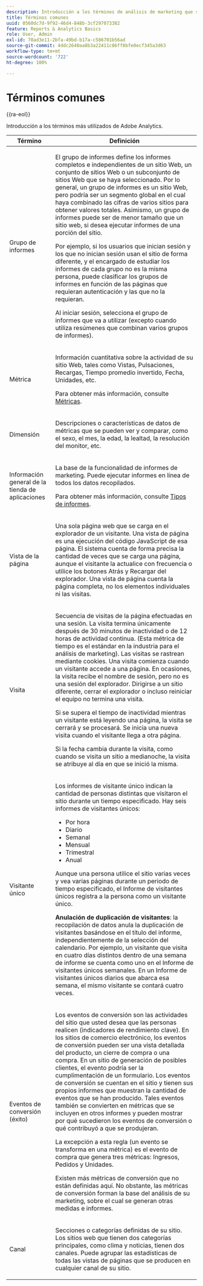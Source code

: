 ```yaml
---
description: Introducción a los términos de análisis de marketing que se usan con mayor frecuencia en Reports & Analytics.
title: Términos comunes
uuid: 0560dc7d-9f92-46d4-848b-3cf297073382
feature: Reports & Analytics Basics
role: User, Admin
exl-id: 78ad3e11-2bfa-49bd-b17a-c586701b56ad
source-git-commit: 4ddc2640aa8b3a22411c86ff8bfe0ecf345a3d63
workflow-type: tm+mt
source-wordcount: '722'
ht-degree: 100%

---
```


# Términos comunes

{{ra-eol}}

Introducción a los términos más utilizados de Adobe Analytics.

<table id="table_58F5D292485F45F9902B372E4E1E3103"> 
 <thead> 
  <tr> 
   <th colname="col1" class="entry"> Término </th> 
   <th colname="col2" class="entry"> Definición </th> 
  </tr> 
 </thead>
 <tbody> 
  <tr> 
   <td colname="col1"> <p> Grupo de informes </p> </td> 
   <td colname="col2"> <p>El grupo de informes define los informes completos e independientes de un sitio Web, un conjunto de sitios Web o un subconjunto de sitios Web que se haya seleccionado. Por lo general, un grupo de informes es un sitio Web, pero podría ser un segmento global en el cual haya combinado las cifras de varios sitios para obtener valores totales. Asimismo, un grupo de informes puede ser de menor tamaño que un sitio web, si desea ejecutar informes de una porción del sitio. </p> <p>Por ejemplo, si los usuarios que inician sesión y los que no inician sesión usan el sitio de forma diferente, y el encargado de estudiar los informes de cada grupo no es la misma persona, puede clasificar los grupos de informes en función de las páginas que requieran autenticación y las que no la requieran. </p> <p>Al iniciar sesión, selecciona el grupo de informes que va a utilizar (excepto cuando utiliza resúmenes que combinan varios grupos de informes). </p> </td> 
  </tr> 
  <tr> 
   <td> <p>Métrica </p> </td> 
   <td> <p>Información cuantitativa sobre la actividad de su sitio Web, tales como Vistas, Pulsaciones, Recargas, Tiempo promedio invertido, Fecha, Unidades, etc. </p> <p>Para obtener más información, consulte <a href="/help/analyze/reports-analytics/metrics.md">Métricas</a>. </p> </td> 
  </tr> 
  <tr> 
   <td> <p> Dimensión </p> </td> 
   <td> <p>Descripciones o características de datos de métricas que se pueden ver y comparar, como el sexo, el mes, la edad, la lealtad, la resolución del monitor, etc. </p> </td> 
  </tr> 
  <tr> 
   <td> <p> Información general de la tienda de aplicaciones </p> </td> 
   <td> <p>La base de la funcionalidad de informes de marketing. Puede ejecutar informes en línea de todos los datos recopilados. </p> <p>Para obtener más información, consulte <a href="/help/analyze/reports-analytics/reports.md">Tipos de informes</a>. </p> </td> 
  </tr> 
  <tr> 
   <td> <p> Vista de la página </p> </td> 
   <td> <p>Una sola página web que se carga en el explorador de un visitante. Una vista de página es una ejecución del código JavaScript de esa página. El sistema cuenta de forma precisa la cantidad de veces que se carga una página, aunque el visitante la actualice con frecuencia o utilice los botones <span class="uicontrol">Atrás</span> y <span class="uicontrol">Recargar</span> del explorador. Una vista de página cuenta la página completa, no los elementos individuales ni las visitas. </p> </td> 
  </tr> 
  <tr> 
   <td> <p>Visita </p> </td> 
   <td> <p>Secuencia de visitas de la página efectuadas en una sesión. La visita termina únicamente después de 30 minutos de inactividad o de 12 horas de actividad continua. (Esta métrica de tiempo es el estándar en la industria para el análisis de marketing). Las visitas se rastrean mediante cookies. Una visita comienza cuando un visitante accede a una página. En ocasiones, la visita recibe el nombre de <span class="term"> sesión</span>, pero no es una sesión del explorador. Dirigirse a un sitio diferente, cerrar el explorador o incluso reiniciar el equipo no termina una visita. </p> <p> Si se supera el tiempo de inactividad mientras un visitante está leyendo una página, la visita se cerrará y se procesará. Se inicia una nueva visita cuando el visitante llega a otra página. </p> <p>Si la fecha cambia durante la visita, como cuando se visita un sitio a medianoche, la visita se atribuye al día en que se inició la misma. </p> </td> 
  </tr> 
  <tr> 
   <td> <p> Visitante único </p> </td> 
   <td> <p>Los informes de visitante único indican la cantidad de personas distintas que visitaron el sitio durante un tiempo especificado. Hay seis informes de visitantes únicos: </p> 
    <ul id="ul_863B8DE8B9E74DE4A93C2C2931EEFB6D"> 
     <li id="li_21C835B71EF64B4DA821B674416C8B85">Por hora </li> 
     <li id="li_36A498AE7D7A455C8DEB3AA0F025B597">Diario </li> 
     <li id="li_30F26F8DAC664E1FA823B7BDDB7B0F8B">Semanal </li> 
     <li id="li_09263F6B1E114A8DB477793B560A0417">Mensual </li> 
     <li id="li_A0B2CA3D44564045B02B55AF6E392F76">Trimestral </li> 
     <li id="li_296BC5B02921460690F35128B1192800">Anual </li> 
    </ul> <p>Aunque una persona utilice el sitio varias veces y vea varias páginas durante un periodo de tiempo especificado, el Informe de visitantes únicos registra a la persona como un visitante único. </p> <p> <b>Anulación de duplicación de visitantes</b>: la recopilación de datos anula la duplicación de visitantes basándose en el título del informe, independientemente de la selección del calendario. Por ejemplo, un visitante que visita en cuatro días distintos dentro de una semana de informe se cuenta como uno en el <span class="wintitle">Informe de visitantes únicos semanales</span>. En un <span class="wintitle">Informe de visitantes únicos diarios</span> que abarca esa semana, el mismo visitante se contará cuatro veces. </p> </td> 
  </tr> 
  <tr> 
   <td> <p>Eventos de conversión (éxito) </p> </td> 
   <td> <p>Los eventos de conversión son las actividades del sitio que usted desea que las personas realicen (indicadores de rendimiento clave). En los sitios de comercio electrónico, los eventos de conversión pueden ser una vista detallada del producto, un cierre de compra o una compra. En un sitio de generación de posibles clientes, el evento podría ser la cumplimentación de un formulario. Los eventos de conversión se cuentan en el sitio y tienen sus propios informes que muestran la cantidad de eventos que se han producido. Tales eventos también se convierten en métricas que se incluyen en otros informes y pueden mostrar por qué sucedieron los eventos de conversión o qué contribuyó a que se produjeran. </p> <p>La excepción a esta regla (un evento se transforma en una métrica) es el evento de compra que genera tres métricas: Ingresos, Pedidos y Unidades. </p> <p>Existen más métricas de conversión que no están definidas aquí. No obstante, las métricas de conversión forman la base del análisis de su marketing, sobre el cual se generan otras medidas e informes. </p> </td> 
  </tr> 
  <tr> 
   <td> <p>Canal </p> </td> 
   <td> <p> Secciones o categorías definidas de su sitio. Los sitios web que tienen dos categorías principales, como <span class="term">clima</span> y <span class="term">noticias</span>, tienen dos canales. Puede agrupar las estadísticas de todas las vistas de páginas que se producen en cualquier canal de su sitio. </p> </td> 
  </tr> 
 </tbody> 
</table>
